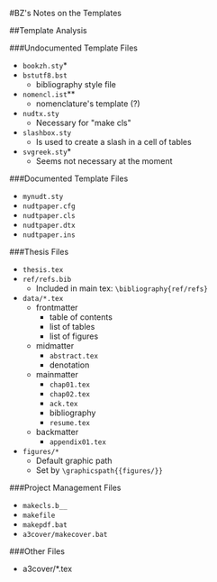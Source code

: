 #BZ's Notes on the Templates

##Template Analysis

###Undocumented Template Files

* `bookzh.sty`\*
* `bstutf8.bst`
  * bibliography style file
* `nomencl.ist`\*\*
  * nomenclature's template (?)
* `nudtx.sty`
  * Necessary for "make cls"
* `slashbox.sty`
  * Is used to create a slash in a cell of tables
* `svgreek.sty`\*
  * Seems not necessary at the moment

###Documented Template Files

* `mynudt.sty`
* `nudtpaper.cfg`
* `nudtpaper.cls`
* `nudtpaper.dtx`
* `nudtpaper.ins`

###Thesis Files

* `thesis.tex`
* `ref/refs.bib`
  * Included in main tex: `\bibliography{ref/refs}`
* `data/*.tex`
  * frontmatter
    * table of contents
    * list of tables
    * list of figures
  * midmatter
    * `abstract.tex`
    * denotation
  * mainmatter
    * `chap01.tex`
    * `chap02.tex`
    * `ack.tex`
    * bibliography
    * `resume.tex`
  * backmatter
    * `appendix01.tex`
* `figures/*`
  * Default graphic path
  * Set by `\graphicspath{{figures/}}`

###Project Management Files

* `makecls.b__`
* `makefile`
* `makepdf.bat`
* `a3cover/makecover.bat`

###Other Files

* a3cover/\*.tex

